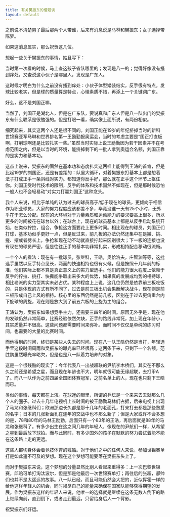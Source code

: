 ```yaml
---
title: 有关樊振东的借题谈
layout: default
---
```


之前说不清楚男子最后那两个人带谁，后来有消息说是马林和樊振东；女子选择带陈梦。

如果这消息属实，那么祝贺这几位。

想起一些关于樊振东的事情，姑且写下：

当时第一次看的时候，马上查这孩子省队哪里的；发现是八一的；觉得好像没有搔到痒处，又查说这小伙子是哪里人，发现是广东人。

这时候才明白为什么之前没有搔到痒处：小伙子体型矮装结实，反手很有特点，发球比较老实，但是球的质量算是特点，心理素质不错，再添上一个关键词广东。

好么，这不是刘国正嘛。

当然了，刘国正是湖北人，但是在广东队，要说真和广东人但是八一队出门的樊振东有什么联系是很勉强的。但是打眼一看，确实像上面所说，有两份相似。

细究起来，其实这两个人还是很不同的。刘国正能在19岁的年纪挤掉当时的新科世锦赛亚军马琳和世界排名第一王励勤报奥运会，当时的考虑主要是“国正打直板啊，打削球啊还是比较扎实一些。”虽然当时实际上说王励勤因为若干因素并不在考虑范围之内，但是以当时的环境，能挤掉剩下的一批人拿到奥运会名额，刘国正靠的是实力和基本功。

这点上说来，樊振东的固然在基本功和态度扎实这两样上能得到王涛的首肯，但是比起19岁的刘国正，还是有差距的：队里大循环，对着樊振东打基本上都是想着法子打成正手一条斜线对实力。都知道你反手好，那么就在正手这个环节上抠住你。刘国正受时代技术的限制，反手的体系和技术固然不如现在，但是那时候恐怕一般人也不会轻易动“对实力打赢刘国正”这种念头。

我个人来说，相比于单纯的认为过去的球员高于/低于现在的球员，更倾向于相信作为职业球员，大家的努力程度应该都差不多，毕竟没谁一天有25个小时，无外乎在于怎么分配。现在的大环境对于力量素质和运动能力的要求要高上很多，所以更多的时间被花在球台以外；在球台上，现在的球员基本上都是从反手启动系统开始，在类似拧拉，组合，争抢这方面要花上更多时间。相比现在的球员，刘国正们打球，基本功似乎更好一点，但是反过来，前几板的办法仍然还集中在是撇、挑、搓、摆或者劈长上，争抢和现在动不动就直接拧起来区别很大；下一板的连接也没有现在的球员严密，但是往往正手的基本功非常扎实，形成相持配合移动很流畅。

一个个人的看法：现在有一批球员，张继科，王皓，奥恰洛夫，庄智渊等等，这批选手虽然以反手特点见长，两面的快速相持也很有火候，但是按照十几年前的标准，他们实际上都不算是真正意义上的实力型选手。他们的能力很大程度上依赖于反手的拧拉、挑打、快撕能争取出来多大的优势，如果真的发展成均势的相持球，相比老派的实力型其实未必占优。某种程度上上说，这几位仍然是依靠前三板吃饭的，只是体现的方式有所不同了，过去是前三板出机会果断解决战斗，现在则是前三板形成自己上风的相持。核心里的东西仍然是前几板，区别在于过去更倚重台内下旋球的周旋，现在则是放大到了前五六板的上旋为主的组合。

王涛认为，樊振东如果想竞争主力，还需要三四年的时间。原因无外乎是，现在他的发球仍然非常简单，比赛经验依然欠缺，正手的路线非常死，加上现在年龄小，其实质量并不很高。这些问题都需要时间来弥补。而时间不仅仅是单纯的练习时间，也需要的大量的比赛时间。

而他得到的时间，终归是某些人失去的时间。现在八一队王皓仍然是当打，年轻选手里这段时间周雨和樊振东的曝光率已经很高；这两条下来，只剩下一个名额，范胜鹏虽然曝光率略欠，但是也是八一队着力培养的对象。

这是一个很残酷的现实了：今年代表八一出战超联的尹航李木桥们，其实在不那么久之前还是希望之星，而且现在年龄也不大，明年就很可能无缘超联，去打甲A了。而八一队作为之前四届全国团体赛冠军，之前名单上的人，现在也只剩下王皓而已。

类似的事情，每天都在上演。在球迷的眼里，所谓的乒坛是一个来来去去就那么几个人的圈子。过去十几年电视机上长时间的被王励勤马林们占据，后来电视上出现了马龙和张继科们；欧洲那边长久都是那十几年的老面孔，打来打去都是那些熟悉的名字；日本的几张新面孔在连年的交战中也不那么新了；但是大家或许不会多想的是，78和80年的马林王励勤，后面只有一个83年的王浩，再后面就是88年的马龙和张继科了。有多少出生在这之间几年的年轻人，像现在的尹航们一样，从希望之星到最后放下球拍。而与此同时，有多少国外的孩子在默默的努力尝试着能不能在这条路上走的更远。

这些人都切身体会着竞技体育的残酷。对于他们之中的任何人来说，参加世锦赛单打是如此遥不可及的梦想。现在这个梦想可能要落在樊振东头上了。

而对于樊振东来说，这个梦想的分量显然比别人看起来重得多：上一次巴黎世锦赛，邱贻可单打淘汰波尔，但是那是他最后一次世锦赛单打；再往后的张超，郝帅们也并不是太遥远的故事。八一队已经，而且可能仍然会大把的，近似挥霍一样的给他这样年轻人的机会，同时竭尽自己的能量来确保在国家队能够获得期望的发展。作为樊振东这样的年轻人来说，他唯一的选择就是继续在这条无数人倒下的路上继续向前，直到倒下，或者走到最远，只留给身后人一个背影。

祝樊振东们好运。